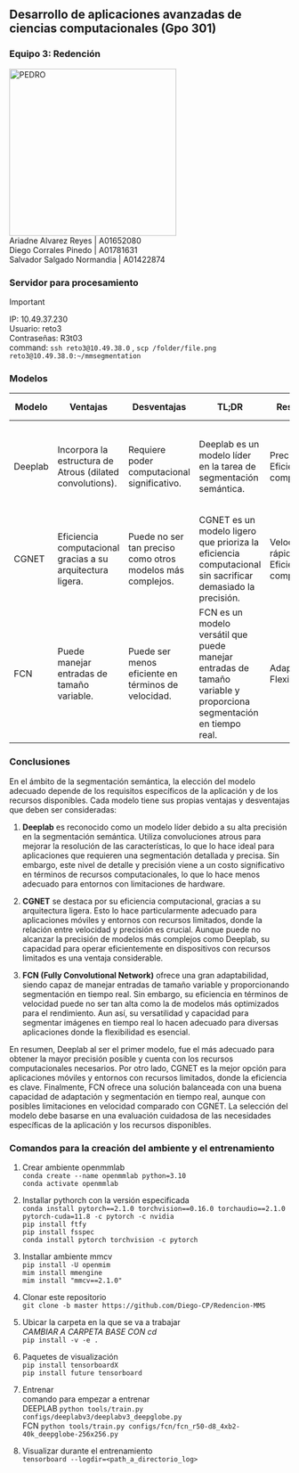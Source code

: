 ## Desarrollo de aplicaciones avanzadas de ciencias computacionales (Gpo 301)
### Equipo 3: Redención
<img src="https://github.com/Diego-CP/Redencion-MMS/assets/70560259/e6c2aa44-b929-48c1-8152-71a57f767234" alt="PEDRO" width="300"/>
<br> Ariadne Alvarez Reyes                  | A01652080
<br> Diego Corrales Pinedo                  | A01781631
<br> Salvador Salgado Normandia             | A01422874

### Servidor para procesamiento
> [!IMPORTANT]
> IP: 10.49.37.230
<br> Usuario: reto3
<br> Contraseñas: R3t03
<br> command:  `ssh reto3@10.49.38.0` , `scp /folder/file.png reto3@10.49.38.0:~/mmsegmentation`

### Modelos

| Modelo   | Ventajas                                                        | Desventajas                                                     | TL;DR                                      | Resultados                                | Métodos Utilizados                              | Limitaciones                                    | Contribuciones                                  |
|----------|-----------------------------------------------------------------|------------------------------------------------------------------|--------------------------------------------|-------------------------------------------|--------------------------------------------------|--------------------------------------------------|--------------------------------------------------|
| Deeplab  | Incorpora la estructura de Atrous (dilated convolutions).     | Requiere poder computacional significativo.                  | Deeplab es un modelo líder en la tarea de segmentación semántica. | Precisión alta, Eficiencia computacional | Métodos de Atrous, Redes Neuronales Convolucionales | Depende de recursos de hardware significativos. | Contribuye a la mejora del rendimiento de la segmentación semántica en diversas aplicaciones. |
| CGNET    | Eficiencia computacional gracias a su arquitectura ligera.     | Puede no ser tan preciso como otros modelos más complejos. | CGNET es un modelo ligero que prioriza la eficiencia computacional sin sacrificar demasiado la precisión. | Velocidad rápida, Eficiencia computacional  | Red Neuronal Convolucional, Eficiencia computacional | Menor precisión en comparación con modelos más complejos. | Contribuye a la eficiencia en aplicaciones móviles y en tiempo real. |
| FCN      | Puede manejar entradas de tamaño variable.                     | Puede ser menos eficiente en términos de velocidad.         | FCN es un modelo versátil que puede manejar entradas de tamaño variable y proporciona segmentación en tiempo real. | Adaptabilidad, Flexibilidad               | Red Neuronal Convolucional, Adaptabilidad | Puede ser menos eficiente para aplicaciones en tiempo real con altos requisitos de velocidad. | Contribuye a la adaptabilidad de los modelos de segmentación para diversas aplicaciones. |

### Conclusiones

En el ámbito de la segmentación semántica, la elección del modelo adecuado depende de los requisitos específicos de la aplicación y de los recursos disponibles. Cada modelo tiene sus propias ventajas y desventajas que deben ser consideradas:

1. **Deeplab** es reconocido como un modelo líder debido a su alta precisión en la segmentación semántica. Utiliza convoluciones atrous para mejorar la resolución de las características, lo que lo hace ideal para aplicaciones que requieren una segmentación detallada y precisa. Sin embargo, este nivel de detalle y precisión viene a un costo significativo en términos de recursos computacionales, lo que lo hace menos adecuado para entornos con limitaciones de hardware.

2. **CGNET** se destaca por su eficiencia computacional, gracias a su arquitectura ligera. Esto lo hace particularmente adecuado para aplicaciones móviles y entornos con recursos limitados, donde la relación entre velocidad y precisión es crucial. Aunque puede no alcanzar la precisión de modelos más complejos como Deeplab, su capacidad para operar eficientemente en dispositivos con recursos limitados es una ventaja considerable.

3. **FCN (Fully Convolutional Network)** ofrece una gran adaptabilidad, siendo capaz de manejar entradas de tamaño variable y proporcionando segmentación en tiempo real. Sin embargo, su eficiencia en términos de velocidad puede no ser tan alta como la de modelos más optimizados para el rendimiento. Aun así, su versatilidad y capacidad para segmentar imágenes en tiempo real lo hacen adecuado para diversas aplicaciones donde la flexibilidad es esencial.

En resumen, Deeplab al ser el primer modelo, fue el más adecuado para obtener la mayor precisión posible y cuenta con los recursos computacionales necesarios. Por otro lado, CGNET es la mejor opción para aplicaciones móviles y entornos con recursos limitados, donde la eficiencia es clave. Finalmente, FCN ofrece una solución balanceada con una buena capacidad de adaptación y segmentación en tiempo real, aunque con posibles limitaciones en velocidad comparado con CGNET. La selección del modelo debe basarse en una evaluación cuidadosa de las necesidades específicas de la aplicación y los recursos disponibles.


### Comandos para la creación del ambiente y el entrenamiento
1. Crear ambiente openmmlab
<br> `conda create --name openmmlab python=3.10`
<br> `conda activate openmmlab`

2. Installar pythorch con la versión especificada
<br> `conda install pytorch==2.1.0 torchvision==0.16.0 torchaudio==2.1.0 pytorch-cuda=11.8 -c pytorch -c nvidia`
  <br> `pip install ftfy`
  <br> `pip install fsspec`
  <br> `conda install pytorch torchvision -c pytorch`
  
3. Installar ambiente mmcv 
<br> `pip install -U openmim`
<br> `mim install mmengine`
<br> `mim install "mmcv==2.1.0"`

4. Clonar este repositorio
<br> `git clone -b master https://github.com/Diego-CP/Redencion-MMS`

5. Ubicar la carpeta en la que se va a trabajar
<br> *CAMBIAR A CARPETA BASE CON cd*
<br> `pip install -v -e .`

6. Paquetes de visualización
<br> `pip install tensorboardX`
<br> `pip install future tensorboard`

7. Entrenar
<br>  comando para empezar a entrenar
<br> DEEPLAB `python tools/train.py configs/deeplabv3/deeplabv3_deepglobe.py`
<br> FCN `python tools/train.py configs/fcn/fcn_r50-d8_4xb2-40k_deepglobe-256x256.py`

9. Visualizar durante el entrenamiento
<br> `tensorboard --logdir=<path_a_directorio_log>`

